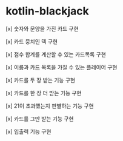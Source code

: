 # kotlin-blackjack

[x] 숫자와 문양을 가진 카드 구현

[x] 카드 뭉치인 덱 구현

[x] 점수 합계를 계산할 수 있는 카드목록 구현

[x] 이름과 카드 목록을 가질 수 있는 플레이어 구현

[x] 카드를 두 장 받는 기능 구현

[x] 카드를 한 장 더 받는 기능 구현

[x] 21이 초과했는지 판별하는 기능 구현

[x] 카드를 그만 받는 기능 구현

[x] 입출력 기능 구현
